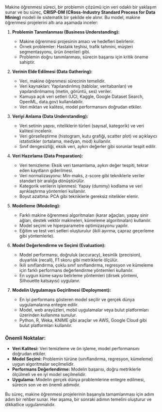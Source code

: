 Makine öğrenmesi süreci, bir problemin çözümü için veri odaklı bir yaklaşım sunar ve bu süreç, **CRISP-DM (CRoss-Industry Standard Process for Data Mining)** modeli ile sistematik bir şekilde ele alınır. Bu model, makine öğrenmesi projelerini altı ana aşamada inceler:

1. **Problemin Tanımlanması (Business Understanding):**  
   - Makine öğrenmesi projesinin amacı ve hedefleri belirlenir.  
   - Örnek problemler: Hastalık teşhisi, trafik tahmini, müşteri segmentasyonu, ürün önerileri gibi.  
   - Problemin doğru tanımlanması, sürecin başarısı için kritik öneme sahiptir.

2. **Verinin Elde Edilmesi (Data Gathering):**  
   - Veri, makine öğrenmesi sürecinin temelidir.  
   - Veri kaynakları: Yapılandırılmış (tablolar, veritabanları) ve yapılandırılmamış (metin, görüntü, ses) veriler.  
   - Kamuya açık veri setleri (UCI, Kaggle, Google Dataset Search, OpenML, data.gov) kullanılabilir.  
   - Veri miktarı ve kalitesi, model performansını doğrudan etkiler.

3. **Veriyi Anlama (Data Understanding):**  
   - Veri setinin yapısı, niteliklerin türleri (sayısal, kategorik) ve veri kalitesi incelenir.  
   - Veri görselleştirme (histogram, kutu grafiği, scatter plot) ve açıklayıcı istatistikler (ortalama, medyan, mod) kullanılır.  
   - Sınıf dengesizliği, eksik veri, aykırı değerler gibi sorunlar tespit edilir.

4. **Veri Hazırlama (Data Preparation):**  
   - Veri temizleme: Eksik veri tamamlama, aykırı değer tespiti, tekrar eden kayıtların giderilmesi.  
   - Veri normalizasyonu: Min-maks, z-score gibi tekniklerle veriler standart bir aralığa dönüştürülür.  
   - Kategorik verilerin işlenmesi: Yapay (dummy) kodlama ve veri ayrıklaştırma yöntemleri kullanılır.  
   - Boyut azaltma: PCA gibi tekniklerle gereksiz nitelikler elenir.

5. **Modelleme (Modeling):**  
   - Farklı makine öğrenmesi algoritmaları (karar ağaçları, yapay sinir ağları, destek vektör makineleri, kümeleme algoritmaları) kullanılır.  
   - Model seçimi ve hiperparametre optimizasyonu yapılır.  
   - Eğitim ve test veri setleri oluşturulur (ikili ayırma, çapraz geçerleme gibi yöntemlerle).

6. **Model Değerlendirme ve Seçimi (Evaluation):**  
   - Model performansı, doğruluk (accuracy), kesinlik (precision), duyarlılık (recall), F1 skoru gibi metriklerle ölçülür.  
   - İkili sınıflandırma, çoklu sınıf sınıflandırma, regresyon ve kümeleme için farklı performans değerlendirme yöntemleri kullanılır.  
   - En uygun küme sayısı belirleme yöntemleri (dirsek yöntemi, Silhouette katsayısı) uygulanır.

7. **Modelin Uygulamaya Geçirilmesi (Deployment):**  
   - En iyi performans gösteren model seçilir ve gerçek dünya uygulamalarına entegre edilir.  
   - Model, web arayüzleri, mobil uygulamalar veya bulut platformları üzerinden kullanıma sunulur.  
   - Python, R, Weka, KNIME gibi araçlar ve AWS, Google Cloud gibi bulut platformları kullanılır.

### Önemli Noktalar:
- **Veri Kalitesi:** Veri temizleme ve ön işleme, model performansını doğrudan etkiler.  
- **Model Seçimi:** Problemin türüne (sınıflandırma, regresyon, kümeleme) uygun algoritmalar seçilmelidir.  
- **Performans Değerlendirme:** Modelin başarısı, doğru metriklerle ölçülmeli ve en iyi model seçilmelidir.  
- **Uygulama:** Modelin gerçek dünya problemlerine entegre edilmesi, sürecin son ve en önemli adımıdır.

Bu süreç, makine öğrenmesi projelerinin başarıyla tamamlanması için adım adım bir rehber sunar. Her aşama, bir sonraki adımın temelini oluşturur ve dikkatlice uygulanmalıdır.